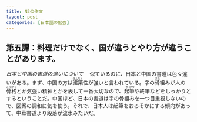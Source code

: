 ```yaml
---
title: N3の作文
layout: post
categories: [日本語の勉強]
---
```


## 第五課：料理だけでなく、国が違うとやり方が違うことがあります。

<em>日本と中国の書道の違いについて</em>
　似ているのに、日本と中国の書道は色々違いがある。まず、中国の方は<ruby>建築<rt>けんちく</rt></ruby>性が強いと言われている。字の<ruby>骨<rt>ほね</rt></ruby>組みが人の<ruby>骨格<rt>こっかく</rt></ruby>とか気強い精神とかを表して一番大切なので、<ruby>起<rt>き</rt></ruby><ruby>筆<rt>ひつ</rt></ruby>や<ruby>終<rt></rt></ruby>筆などをしっかりとするということだ。中国ほど、日本の書道は字の骨組みを一つ目重視しないので、図案の調和に気を使う。それで、日本人は起筆をおろそかにする傾向があって、中華書道より段落が流水みたいだ。
